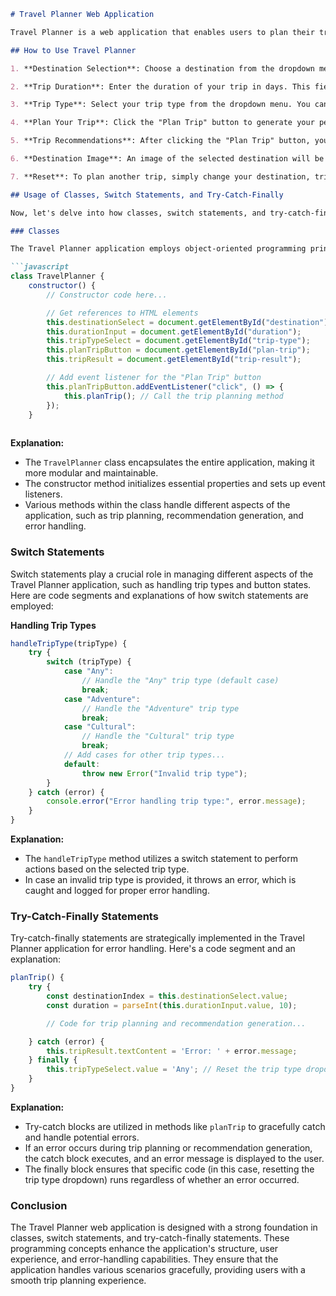 ```markdown
# Travel Planner Web Application

Travel Planner is a web application that enables users to plan their trips to various destinations. It provides information about different travel destinations, including their names, descriptions, trip types, and recommendations. Users can select a destination, specify the duration of their trip, and get personalized trip recommendations. In this document, we will explain how to use the application and provide insights into how classes, switch statements, and try-catch-finally statements were utilized to enhance its functionality.

## How to Use Travel Planner

1. **Destination Selection**: Choose a destination from the dropdown menu. The destinations are listed alphabetically by default.

2. **Trip Duration**: Enter the duration of your trip in days. This field accepts numerical input.

3. **Trip Type**: Select your trip type from the dropdown menu. You can choose from various trip types such as Adventure, Cultural, Romantic, and more.

4. **Plan Your Trip**: Click the "Plan Trip" button to generate your personalized trip plan.

5. **Trip Recommendations**: After clicking the "Plan Trip" button, you will see recommendations for your selected destination and trip type.

6. **Destination Image**: An image of the selected destination will be displayed along with the recommendations.

7. **Reset**: To plan another trip, simply change your destination, trip duration, or trip type, and click the "Plan Trip" button again.

## Usage of Classes, Switch Statements, and Try-Catch-Finally

Now, let's delve into how classes, switch statements, and try-catch-finally statements were thoughtfully integrated into the Travel Planner application. Here's the relevant code snippets and detailed explanations.

### Classes

The Travel Planner application employs object-oriented programming principles to enhance its structure and organization. The primary class, `TravelPlanner`, serves as the foundation for the application's functionality:

```javascript
class TravelPlanner {
    constructor() {
        // Constructor code here...

        // Get references to HTML elements
        this.destinationSelect = document.getElementById("destination");
        this.durationInput = document.getElementById("duration");
        this.tripTypeSelect = document.getElementById("trip-type");
        this.planTripButton = document.getElementById("plan-trip");
        this.tripResult = document.getElementById("trip-result");

        // Add event listener for the "Plan Trip" button
        this.planTripButton.addEventListener("click", () => {
            this.planTrip(); // Call the trip planning method
        });
    }
    
```

**Explanation:**

- The `TravelPlanner` class encapsulates the entire application, making it more modular and maintainable.
- The constructor method initializes essential properties and sets up event listeners.
- Various methods within the class handle different aspects of the application, such as trip planning, recommendation generation, and error handling.

### Switch Statements

Switch statements play a crucial role in managing different aspects of the Travel Planner application, such as handling trip types and button states. Here are code segments and explanations of how switch statements are employed:

**Handling Trip Types**

```javascript
handleTripType(tripType) {
    try {
        switch (tripType) {
            case "Any":
                // Handle the "Any" trip type (default case)
                break;
            case "Adventure":
                // Handle the "Adventure" trip type
                break;
            case "Cultural":
                // Handle the "Cultural" trip type
                break;
            // Add cases for other trip types...
            default:
                throw new Error("Invalid trip type");
        }
    } catch (error) {
        console.error("Error handling trip type:", error.message);
    }
}
```

**Explanation:**

- The `handleTripType` method utilizes a switch statement to perform actions based on the selected trip type.
- In case an invalid trip type is provided, it throws an error, which is caught and logged for proper error handling.


### Try-Catch-Finally Statements

Try-catch-finally statements are strategically implemented in the Travel Planner application for error handling. Here's a code segment and an explanation:

```javascript
planTrip() {
    try {
        const destinationIndex = this.destinationSelect.value;
        const duration = parseInt(this.durationInput.value, 10);

        // Code for trip planning and recommendation generation...

    } catch (error) {
        this.tripResult.textContent = 'Error: ' + error.message;
    } finally {
        this.tripTypeSelect.value = 'Any'; // Reset the trip type dropdown
    }
}
```

**Explanation:**

- Try-catch blocks are utilized in methods like `planTrip` to gracefully catch and handle potential errors.
- If an error occurs during trip planning or recommendation generation, the catch block executes, and an error message is displayed to the user.
- The finally block ensures that specific code (in this case, resetting the trip type dropdown) runs regardless of whether an error occurred.

### Conclusion

The Travel Planner web application is designed with a strong foundation in classes, switch statements, and try-catch-finally statements. These programming concepts enhance the application's structure, user experience, and error-handling capabilities. They ensure that the application handles various scenarios gracefully, providing users with a smooth trip planning experience.
```

